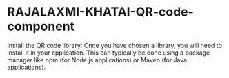 # RAJALAXMI-KHATAI-QR-code-component
Install the QR code library: Once you have chosen a library, you will need to install it in your application. This can typically be done using a package manager like npm (for Node.js applications) or Maven (for Java applications).
